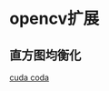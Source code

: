 # opencv扩展

## 直方图均衡化

[cuda coda](https://github.com/opencv/opencv/pull/18136/commits/f617f18e46fa556daea060d3c69307567bbc65f7)